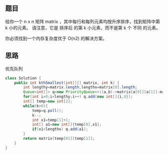 ## 题目
给你一个 n x n 矩阵 matrix ，其中每行和每列元素均按升序排序，找到矩阵中第 k 小的元素。
请注意，它是 排序后 的第 k 小元素，而不是第 k 个 不同 的元素。

你必须找到一个内存复杂度优于 O(n2) 的解决方案。
## 思路
优先队列
```java
class Solution {
    public int kthSmallest(int[][] matrix, int k) {
        int lengthy=matrix.length,lengthx=matrix[0].length;
        Queue<int[]> q=new PriorityQueue<>((a,b)->matrix[a[0]][a[1]]-matrix[b[0]][b[1]]);
        for(int i=0;i<lengthy;i++) q.add(new int[]{i,0});
        int[] temp=new int[2];
        while(k>0){
            temp=q.poll();
            k--;
            int x1=temp[1]+1;
            int[] a1=new int[]{temp[0],x1};
            if(x1<lengthx) q.add(a1);
        }
        return matrix[temp[0]][temp[1]];
    }
}
```
